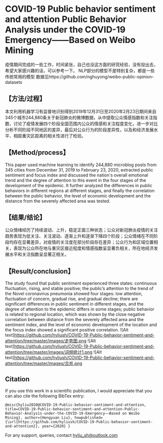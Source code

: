 # COVID-19 Public behavior sentiment and attention Public Behavior Analysis under the COVID-19 Emergency——Based on Weibo Mining
疫情期间完成的一些工作，时间紧张，自己也没这方面的研究经验，没有投出去，希望大家感兴趣的话，可以参考一下。
NLP部分的模型不是特别复杂，都是一些传统常用的模型
数据见https://github.com/nghuyong/weibo-public-opinion-datasets
## 【方法/过程】
本文利用机器学习有监督地识别得到2019年12月31日至2020年2月23日期间来自345个城市244,880条关于新冠肺炎的微博数据，从中提取公众情感指数和关注指数，讨论了疫情发展四个阶段全国范围内公众的情感和关注程度变化，进一步对比分析不同阶段不同地区的差异，最后对公众行为的阶段差异性，以及和经济发展水平、相距重灾区距离的相关性进行了检验。


## 【Method/process】
This paper used machine learning to identify 244,880 microblog posts from 345 cities from December 31, 2019 to February 23, 2020, extracted public sentiment and focus index and discussed the nation's overall emotional trend and the degree of attention to this event in the four stages of the development of the epidemic. It further analyzed the differences in public behaviors in different regions at different stages, and finally the correlation between the public behavior, the level of economic development and the distance from the severely affected area was tested.


## 【结果/结论】
公众情绪经历了持续波动、上升，稳定正面三种状态；公众对新冠肺炎疫情的关注趋势表现为低关注、关注波动、逐渐上升和逐渐下降四个阶段；公众情绪在不同阶段均存在显著差异，对疫情的关注度在部分阶段存在差异；公众行为和区域位置相关，表现为公众所在地与重灾区接近程度和情感指数呈显著负相关，所在地经济发展水平和关注指数呈显著正相关。
## 【Result/conclusion】
The study found that public sentiment experienced three states: continuous fluctuation, rising, and stable positive; the public’s attention to the trend of the Novel coronavirus pneumonia showed four stages: low attention, fluctuation of concern, gradual rise, and gradual decline; there are significant differences in public sentiment in different stages, and the degree of attention to the epidemic differs in some stages; public behavior is related to regional location, which was shown by the close negative correlation between distance from the severely affected area and the sentiment index, and the level of economic development of the location and the focus index showed a significant positive correlation.
![Alt text]https://github.com/hyliush/COVID-19-Public-behavior-sentiment-and-attention/tree/master/images/走势图.png
![Alt text]https://github.com/hyliush/COVID-19-Public-behavior-sentiment-and-attention/tree/master/images/词频统计1.png
![Alt text]https://github.com/hyliush/COVID-19-Public-behavior-sentiment-and-attention/tree/master/images/合并.png

## Citation
If you use this work in a scientific publication, I would appreciate that you can also cite the following BibTex entry:


`@misc{hyliu2020@COVID-19-Public-behavior-sentiment-and-attention,
  title=COVID-19-Public-behavior-sentiment-and-attention-Public-Behavior-Analysis-under-the-COVID-19-Emergency——Based on Weibo Mining},
  author={Hengyuan Liu},
  howpublished={\url{https://github.com/hyliush/COVID-19-Public-behavior-sentiment-and-attention}},
  year={2020}
}`

For any support, queries, contact hyliu_sh@outlook.com

